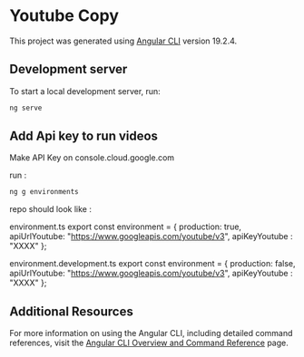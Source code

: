 # Youtube Copy

This project was generated using [Angular CLI](https://github.com/angular/angular-cli) version 19.2.4.

## Development server

To start a local development server, run:

```bash
ng serve
```

## Add Api key to run videos
Make API Key on console.cloud.google.com

run : 
```bash
ng g environments
```

repo should look like :

environment.ts
export const environment = {
    production: true,
    apiUrlYoutube: "https://www.googleapis.com/youtube/v3",
    apiKeyYoutube : "XXXX"
};

environment.development.ts
export const environment = {
    production: false,
    apiUrlYoutube: "https://www.googleapis.com/youtube/v3",
    apiKeyYoutube : "XXXX"
};


## Additional Resources

For more information on using the Angular CLI, including detailed command references, visit the [Angular CLI Overview and Command Reference](https://angular.dev/tools/cli) page.
